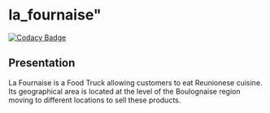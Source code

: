 # la_fournaise"

[![Codacy Badge](https://api.codacy.com/project/badge/Grade/b6086fe8ce424178b16c8f88c2cc2ace)](https://app.codacy.com/gh/michaelgtfr/la_fournaise?utm_source=github.com&utm_medium=referral&utm_content=michaelgtfr/la_fournaise&utm_campaign=Badge_Grade_Settings)

## Presentation

La Fournaise is a Food Truck allowing customers to eat Reunionese cuisine. 
Its geographical area is located at the level of the Boulognaise region moving to different locations to sell these products.
